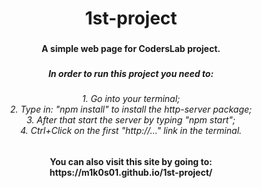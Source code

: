 <h1 align="center">1st-project</h1>

###

<h4 align="center">A simple web page for CodersLab project.</h4>

###

<h5 align="center">In order to run this project you need to:</h5>

###

<h6 align="center">1. Go into your terminal;<br>2. Type in: "npm install" to install the http-server package;<br>3. After that start the server by typing "npm start";<br>4. Ctrl+Click on the first "http://..." link in the terminal.</h6>

###

<div align="left">
</div>

###

<h4 align="center">You can also visit this site by going to: <br>https://m1k0s01.github.io/1st-project/</h4>

###
